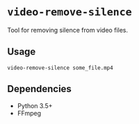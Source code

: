 # `video-remove-silence`

Tool for removing silence from video files.

## Usage

```
video-remove-silence some_file.mp4
```

## Dependencies

- Python 3.5+
- FFmpeg
